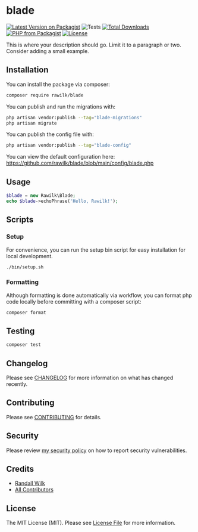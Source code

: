 # blade

[![Latest Version on Packagist](https://img.shields.io/packagist/v/rawilk/blade.svg?style=flat-square)](https://packagist.org/packages/rawilk/blade)
![Tests](https://github.com/rawilk/blade/workflows/Tests/badge.svg?style=flat-square)
[![Total Downloads](https://img.shields.io/packagist/dt/rawilk/blade.svg?style=flat-square)](https://packagist.org/packages/rawilk/blade)
[![PHP from Packagist](https://img.shields.io/packagist/php-v/rawilk/blade?style=flat-square)](https://packagist.org/packages/rawilk/blade)
[![License](https://img.shields.io/github/license/rawilk/blade?style=flat-square)](https://github.com/rawilk/blade/blob/main/LICENSE.md)



This is where your description should go. Limit it to a paragraph or two. Consider adding a small example.

## Installation

You can install the package via composer:

```bash
composer require rawilk/blade
```

You can publish and run the migrations with:

```bash
php artisan vendor:publish --tag="blade-migrations"
php artisan migrate
```

You can publish the config file with:
```bash
php artisan vendor:publish --tag="blade-config"
```

You can view the default configuration here: https://github.com/rawilk/blade/blob/main/config/blade.php

## Usage

``` php
$blade = new Rawilk\Blade;
echo $blade->echoPhrase('Hello, Rawilk!');
```

## Scripts

### Setup
For convenience, you can run the setup bin script for easy installation for local development.

```bash
./bin/setup.sh
```

### Formatting
Although formatting is done automatically via workflow, you can format php code locally before committing with a composer script:

```bash
composer format
```

## Testing

``` bash
composer test
```

## Changelog

Please see [CHANGELOG](CHANGELOG.md) for more information on what has changed recently.

## Contributing

Please see [CONTRIBUTING](.github/CONTRIBUTING.md) for details.

## Security

Please review [my security policy](.github/SECURITY.md) on how to report security vulnerabilities.

## Credits

- [Randall Wilk](https://github.com/rawilk)
- [All Contributors](../../contributors)

## License

The MIT License (MIT). Please see [License File](LICENSE.md) for more information.
